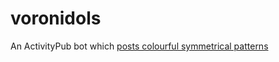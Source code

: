 # voronidols

An ActivityPub bot which [posts colourful symmetrical patterns](https://llull.club/@voronidols)
